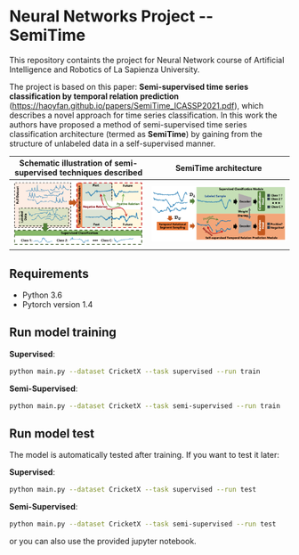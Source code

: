 # Neural Networks Project -- SemiTime

This repository containts the project for Neural Network course of Artificial Intelligence and Robotics of La Sapienza University.

The project is based on this paper: **Semi-supervised time series classification by temporal relation prediction** (https://haoyfan.github.io/papers/SemiTime_ICASSP2021.pdf), which describes a novel approach for time series classification.
In this work the authors have proposed a method of semi-supervised time series classification architecture (termed as **SemiTime**) by gaining from the structure of unlabeled data in a self-supervised manner. 

|Schematic illustration of semi-supervised techniques described| SemiTime architecture|
|--------|--------|
|  ![schematic_illustration](./images/schematic_illustration.png)  |  ![SemiTime_architecture](./images/SemiTime_architecture.png)  |


## Requirements 
* Python 3.6
* Pytorch version 1.4

## Run model training

**Supervised**:

```bash 
python main.py --dataset CricketX --task supervised --run train 
```

**Semi-Supervised**:
```bash
python main.py --dataset CricketX --task semi-supervised --run train
```


## Run model test
The model is automatically tested after training. If you want to test it later: 

**Supervised**:
```bash
python main.py --dataset CricketX --task supervised --run test
```

**Semi-Supervised**:
```bash
python main.py --dataset CricketX --task semi-supervised --run test
```

or you can also use the provided jupyter notebook.

